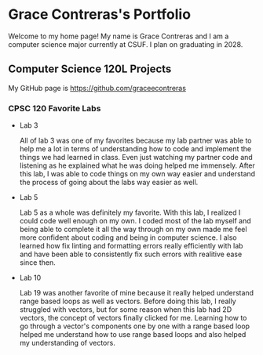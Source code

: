 # Grace Contreras's Portfolio

Welcome to my home page! My name is Grace Contreras and I am a computer science major currently at CSUF. I plan on graduating in 2028.

## Computer Science 120L Projects

My GitHub page is https://github.com/graceecontreras

### CPSC 120 Favorite Labs

* Lab 3

    All of lab 3 was one of my favorites because my lab partner was able to help me a lot in terms of understanding how to code and implement the things we had learned in class. Even just watching my partner code and listening as he explained what he was doing helped me immensely. After this lab, I was able to code things on my own way easier and understand the process of going about the labs way easier as well. 

* Lab 5

    Lab 5 as a whole was definitely my favorite. With this lab, I realized I could code well enough on my own. I coded most of the lab myself and being able to complete it all the way through on my own made me feel more confident about coding and being in computer science. I also learned how fix linting and formatting errors really efficiently with lab and have been able to consistently fix such errors with realitive ease since then.

* Lab 10

    Lab 19 was another favorite of mine because it really helped understand range based loops as well as vectors. Before doing this lab, I really struggled with vectors, but for some reason when this lab had 2D vectors, the concept of vectors finally clicked for me. Learning how to go through a vector's components one by one with a range based loop helped me understand how to use range based loops and also helped my understanding of vectors.
